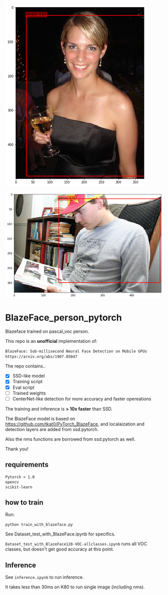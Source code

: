 ![person1](./sample/img.png)

![person2](./sample/img2.png)

# BlazeFace_person_pytorch
Blazeface trained on pascal_voc person.

This repo is an **unofficial** implementation of:

`BlazeFace: Sub-millisecond Neural Face Detection on Mobile GPUs
https://arxiv.org/abs/1907.05047`

The repo contains..

- [x] SSD-like model
- [x] Training script
- [x] Eval script
- [ ] Trained weights
- [ ] CenterNet-like detection for more accuracy and faster opereations

The training and inference is **> 10x faster** than SSD.

The BlazeFace model is based on https://github.com/tkat0/PyTorch_BlazeFace, and localaization and detection layers are added from ssd.pytorch. 

Also the nms functions are borrowed from ssd.pytorch as well.

Thank you!

## requirements
```
Pytorch > 1.0
opencv
scikit-learn
```

## how to train
Run:

`python train_with_blazeface.py`

See Dataset_test_with_BlazeFace.ipynb for specifics.

`Dataset_test_with_BlazeFace128-VOC-allclasses.ipynb` runs all VOC classes, but doesn't get good accuracy at this point.

## Inference
See `inference.ipynb` to run inference.

It takes less than 30ms on K80 to run single image (including nms).


